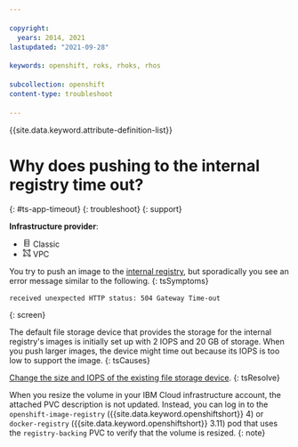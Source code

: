 ```yaml
---

copyright:
  years: 2014, 2021
lastupdated: "2021-09-28"

keywords: openshift, roks, rhoks, rhos

subcollection: openshift
content-type: troubleshoot

---
```



{{site.data.keyword.attribute-definition-list}}
  

# Why does pushing to the internal registry time out?
{: #ts-app-timeout}
{: troubleshoot}
{: support}

**Infrastructure provider**:
* <img src="images/icon-classic.png" alt="Classic infrastructure provider icon" width="15" style="width:15px; border-style: none"/> Classic
* <img src="images/icon-vpc.png" alt="VPC infrastructure provider icon" width="15" style="width:15px; border-style: none"/> VPC


You try to push an image to the [internal registry](/docs/openshift?topic=openshift-registry#openshift_internal_registry), but sporadically you see an error message similar to the following.
{: tsSymptoms}

```
received unexpected HTTP status: 504 Gateway Time-out
```
{: screen}

The default file storage device that provides the storage for the internal registry's images is initially set up with 2 IOPS and 20 GB of storage. When you push larger images, the device might time out because its IOPS is too low to support the image.
{: tsCauses}


[Change the size and IOPS of the existing file storage device](/docs/openshift?topic=openshift-file_storage#file_change_storage_configuration).
{: tsResolve}

When you resize the volume in your IBM Cloud infrastructure account, the attached PVC description is not updated. Instead, you can log in to the `openshift-image-registry` ({{site.data.keyword.openshiftshort}} 4) or `docker-registry` ({{site.data.keyword.openshiftshort}} 3.11) pod that uses the `registry-backing` PVC to verify that the volume is resized.
{: note}






